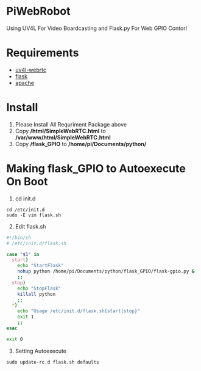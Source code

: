 # PiWebRobot
Using UV4L For Video Boardcasting and Flask.py For Web GPIO Contorl

# Requirements
* [uv4l-webrtc](https://www.linux-projects.org/uv4l/installation/)
* [flask](http://mattrichardson.com/Raspberry-Pi-Flask/)
* [apache](https://www.raspberrypi.org/documentation/remote-access/web-server/apache.md)

# Install
1. Please Install All Requriment Package above
2. Copy **/html/SimpleWebRTC.html** to **/var/www/html/SimpleWebRTC.html**
3. Copy **/flask_GPIO** to **/home/pi/Documents/python/**

# Making flask_GPIO to Autoexecute On Boot

1. cd init.d
```Shell Session
cd /etc/init.d
sudo -E vim flask.sh
```

2. Edit flask.sh

```Bash
#!/bin/sh
# /etc/init.d/flask.sh

case "$1" in
  start)
    echo "StartFlask"
    nohup python /home/pi/Documents/python/flask_GPIO/flask-gpio.py &
    ;;
  stop)
    echo "StopFlask"
    killall python
    ;;
  *)
    echo "Usage /etc/init.d/flask.sh{start|stop}"
    exit 1
    ;;
esac

exit 0
```

3. Setting Autoexecute

```Shell Session
sudo update-rc.d flask.sh defaults
```
